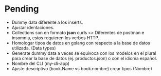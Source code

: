 # Pending

- Dummy data diferente a los inserts.
- Ajustar identaciones.
- Collections son en formato **json** curls <> Diferentes de postman e insomnia, estos requieren los verbos HTTP.
- Homologar tipos de datos en golang con respecto a la base de datos utilizada. (Data types)
- Generate dummy data a veces se equivoca con los modelos en el plural para crear la base de datos (ej. productos.json) o con el idioma español.
- Nombre del CLI (my-cli-app)
- Ajuste descriptivo (book.Name vs book.nombre) crear tipos (Nombre)